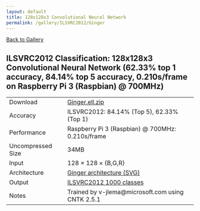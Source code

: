 ```yaml
---
layout: default
title: 128x128x3 Convolutional Neural Network
permalink: /gallery/ILSVRC2012/Ginger
---
```


[Back to Gallery](/ELL/gallery)

## ILSVRC2012 Classification: 128x128x3 Convolutional Neural Network (62.33% top 1 accuracy, 84.14% top 5 accuracy, 0.210s/frame on Raspberry Pi 3 (Raspbian) @ 700MHz)

<table class="table table-striped table-bordered">
    <tr>
        <td> Download </td>
        <td colspan="3"> <a href="https://github.com/Microsoft/ELL-models/raw/master/models/ILSVRC2012/Ginger/Ginger.ell.zip">Ginger.ell.zip</a></td>
    </tr>
    <tr>
        <td> Accuracy </td>
        <td colspan="3"> ILSVRC2012: 84.14% (Top 5), 62.33% (Top 1) </td>
    </tr>
    <tr>
        <td> Performance </td>
        <td colspan="3"> Raspberry Pi 3 (Raspbian) @ 700MHz: 0.210s/frame </td>
    </tr>
    <tr>
        <td> Uncompressed Size </td>
        <td colspan="3"> 34MB </td>
    </tr>
    <tr>
        <td> Input </td>
        <td colspan="3"> 128 &times; 128 &times; {B,G,R} </td>
    </tr>
    <tr>
        <td> Architecture </td>
        <td>
            <a href="https://github.com/Microsoft/ELL-models/raw/master/models/ILSVRC2012/Ginger/Ginger.cntk.svg?sanitize=true" target="_blank">Ginger architecture (SVG)</a>
        </td>
    </tr>
    <tr>
        <td> Output </td>
        <td colspan="3"> <a href="https://github.com/Microsoft/ELL-models/raw/master/models/ILSVRC2012/categories.txt">ILSVRC2012 1000 classes</a> </td>
    </tr>
    <tr>
        <td> Notes </td>
        <td colspan="3"> Trained by v-jlema@microsoft.com using CNTK 2.5.1 </td>
    </tr>
</table>

